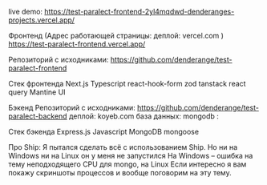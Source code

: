 live demo:
https://test-paralect-frontend-2yl4mqdwd-denderanges-projects.vercel.app/

Фронтенд
(Адрес работающей страницы:
деплой: vercel.com
)
https://test-paralect-frontend.vercel.app/

Репозиторий с исходниками:
https://github.com/denderange/test-paralect-frontend

Стек фронтенда
Next.js
Typescript
react-hook-form
zod
tanstack react query
Mantine UI

Бэкенд
Репозиторий с исходниками:
https://github.com/denderange/test-paralect-backend
деплой: koyeb.com
база данных: mongodb
:

Стек бэкенда
Express.js
Javascript
MongoDB
mongoose

Про Ship:
Я пытался сделать всё с использованием Ship.
Но ни на Windows
ни на Linux
он у меня
не запустился На Windows –
ошибка на тему неподходящего CPU
для mongo,
на Linux
Если интересно я вам покажу скриншоты процессов и вообще
поговорим на эту тему.

